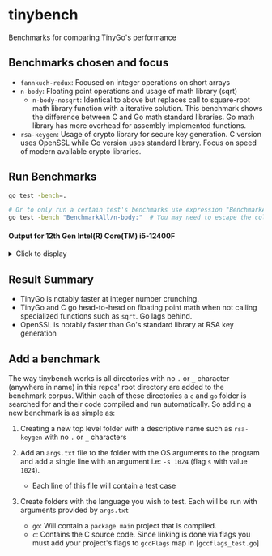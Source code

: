 # tinybench
Benchmarks for comparing TinyGo's performance

## Benchmarks chosen and focus
- `fannkuch-redux`: Focused on integer operations on short arrays
- `n-body`: Floating point operations and usage of math library (sqrt)
    - `n-body-nosqrt`: Identical to above but replaces call to square-root math library function with a iterative solution. This benchmark shows the difference between C and Go math standard libraries. Go math library has more overhead for assembly implemented functions.
- `rsa-keygen`: Usage of crypto library for secure key generation. C version uses OpenSSL while Go version uses standard library. Focus on speed of modern available crypto libraries.

## Run Benchmarks
```sh
go test -bench=.

# Or to only run a certain test's benchmarks use expression "BenchmarkAll/<NAME OF TEST>:" 
go test -bench "BenchmarkAll/n-body:"  # You may need to escape the colon on windows powershell.
```

#### Output for 12th Gen Intel(R) Core(TM) i5-12400F

<details>
<summary>Click to display</summary>

```
$ go test -bench .
goos: linux
goarch: amd64
pkg: tinybench
cpu: 12th Gen Intel(R) Core(TM) i5-12400F
BenchmarkAll/fannkuch-redux:args=4/go-12            2934           1256050 ns/op
BenchmarkAll/fannkuch-redux:args=4/tinygo-12        4084            479744 ns/op
BenchmarkAll/fannkuch-redux:args=4/c-12             5589           1409489 ns/op
BenchmarkAll/fannkuch-redux:args=8/go-12             190           7512802 ns/op
BenchmarkAll/fannkuch-redux:args=8/tinygo-12         264           6939621 ns/op
BenchmarkAll/fannkuch-redux:args=8/c-12              246           6902765 ns/op
BenchmarkAll/fannkuch-redux:args=10/go-12              7         154386257 ns/op
BenchmarkAll/fannkuch-redux:args=10/tinygo-12          7         154125962 ns/op
BenchmarkAll/fannkuch-redux:args=10/c-12               6         194099105 ns/op
BenchmarkAll/n-body:args=50000/go-12                 154           8137065 ns/op
BenchmarkAll/n-body:args=50000/tinygo-12             228           8293582 ns/op
BenchmarkAll/n-body:args=50000/c-12                  412           3389684 ns/op
BenchmarkAll/n-body:args=100000/go-12                134           9535106 ns/op
BenchmarkAll/n-body:args=100000/tinygo-12            181           7984095 ns/op
BenchmarkAll/n-body:args=100000/c-12                 162           6381976 ns/op
BenchmarkAll/n-body:args=1000000/go-12                18          63545177 ns/op
BenchmarkAll/n-body:args=1000000/tinygo-12            26          45244885 ns/op
BenchmarkAll/n-body:args=1000000/c-12                 30          38117632 ns/op
BenchmarkAll/n-body-nosqrt:args=50000/go-12           79          14999125 ns/op
BenchmarkAll/n-body-nosqrt:args=50000/tinygo-12                       93          12611197 ns/op
BenchmarkAll/n-body-nosqrt:args=50000/c-12                           100          12458944 ns/op
BenchmarkAll/n-body-nosqrt:args=100000/go-12                          39          29244188 ns/op
BenchmarkAll/n-body-nosqrt:args=100000/tinygo-12                      48          24458389 ns/op
BenchmarkAll/n-body-nosqrt:args=100000/c-12                           49          23534435 ns/op
BenchmarkAll/n-body-nosqrt:args=1000000/go-12                          4         287893191 ns/op
BenchmarkAll/n-body-nosqrt:args=1000000/tinygo-12                      5         243552483 ns/op
BenchmarkAll/n-body-nosqrt:args=1000000/c-12                           5         232477478 ns/op
BenchmarkAll/rsa-keygen:args=-s_512/go-12                            237           5636486 ns/op
BenchmarkAll/rsa-keygen:args=-s_512/tinygo-12                        207           5480214 ns/op
BenchmarkAll/rsa-keygen:args=-s_512/c-12                             297           4836271 ns/op
BenchmarkAll/rsa-keygen:args=-s_1024/go-12                           100          14437702 ns/op
BenchmarkAll/rsa-keygen:args=-s_1024/tinygo-12                        28          36936543 ns/op
BenchmarkAll/rsa-keygen:args=-s_1024/c-12                            128           9146223 ns/op
BenchmarkAll/rsa-keygen:args=-s_2048/go-12                            18          93172762 ns/op
BenchmarkAll/rsa-keygen:args=-s_2048/tinygo-12                         3         694935808 ns/op
BenchmarkAll/rsa-keygen:args=-s_2048/c-12                             31          37147406 ns/op
PASS
ok      tinybench       96.139s
```

</details>

## Result Summary
- TinyGo is notably faster at integer number crunching.
- TinyGo and C go head-to-head on floating point math when not calling specialized functions such as `sqrt`. Go lags behind.
- OpenSSL is notably faster than Go's standard library at RSA key generation

## Add a benchmark
The way tinybench works is all directories with no `.` or `_` character (anywhere in name) in this repos' root directory are added to the benchmark corpus.
Within each of these directories a `c` and `go` folder is searched for and their code compiled and run automatically. So adding a new benchmark is as simple as:

1. Creating a new top level folder with a descriptive name such as `rsa-keygen` with no `.` or `_` characters


2. Add an `args.txt` file to the folder with the OS arguments to the program and add a single line with an argument i.e: `-s 1024` (flag `s` with value `1024`).
    - Each line of this file will contain a test case

3. Create folders with the language you wish to test. Each will be run with arguments provided by `args.txt`
    - `go`: Will contain a `package main` project that is compiled.
    - `c`: Contains the C source code. Since linking is done via flags you must add your project's flags to `gccFlags` map in [`gccflags_test.go`]
